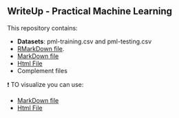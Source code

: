 ## WriteUp - Practical Machine Learning

This repository contains:
- **Datasets**: pml-training.csv and pml-testing.csv
- [RMarkDown file](https://github.com/warderm6/WriteUp_PML/blob/master/PWriteUp.Rmd).
- [MarkDown file](https://github.com/warderm6/WriteUp_PML/blob/master/PWriteUp.knit.md)
- [Html File](http://htmlpreview.github.io/?https://github.com/warderm6/WriteUp_PML/blob/master/PWriteUp.html)
- Complement files

:heavy_exclamation_mark: TO visualize you can use:

* [MarkDown file](https://github.com/warderm6/WriteUp_PML/blob/master/PWriteUp.knit.md)
* [Html File](http://htmlpreview.github.io/?https://github.com/warderm6/WriteUp_PML/blob/master/PWriteUp.html)

